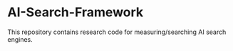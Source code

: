 # AI-Search-Framework
This repository contains research code for measuring/searching AI search engines.
